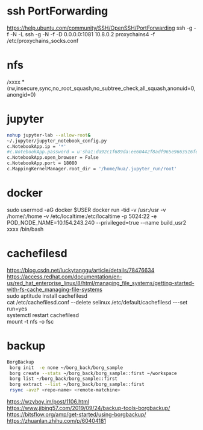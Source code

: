 # ssh PortForwarding
https://help.ubuntu.com/community/SSH/OpenSSH/PortForwarding
ssh -g -f -N -L 
ssh -g -N -f -D 0.0.0.0:1081 10.8.0.2
proxychains4 -f /etc/proxychains_socks.conf 


# nfs
/xxxx  *(rw,insecure,sync,no_root_squash,no_subtree_check,all_squash,anonuid=0,anongid=0)

# jupyter
```bash
nohup jupyter-lab --allow-root&
~/.jupyter/jupyter_notebook_config.py
c.NotebookApp.ip = '*'
#c.NotebookApp.password = u'sha1:da92c1f689da:ee60442f8adf965e9663516fe55ecf29cec3f826'
c.NotebookApp.open_browser = False
c.NotebookApp.port = 18080
c.MappingKernelManager.root_dir = '/home/hua/.jupyter_run/root' 
```
# docker
sudo usermod -aG docker $USER
docker run -tid -v /usr:/usr -v /home/:/home -v /etc/localtime:/etc/localtime  -p 5024:22 -e POD_NODE_NAME=10.154.243.240  --privileged=true --name build_usr2 xxxx /bin/bash

# cachefilesd
https://blog.csdn.net/luckytanggu/article/details/78476634   
https://access.redhat.com/documentation/en-us/red_hat_enterprise_linux/8/html/managing_file_systems/getting-started-with-fs-cache_managing-file-systems  
sudo aptitude  install cachefilesd   
cat /etc/cachefilesd.conf  --delete selinux 
/etc/default/cachefilesd  ---set run=yes   
systemctl restart cachefilesd  
mount -t nfs -o fsc  

# backup
```bash
BorgBackup 
 borg init  -e none ~/borg_back/borg_sample 
 borg create --stats ~/borg_back/borg_sample::first ~/workspace 
 borg list ~/borg_back/borg_sample::first 
 borg extract --list ~/borg_back/borg_sample::first 
 rsync -avzP <repo-name> <remote-matchine> 
```
https://wzyboy.im/post/1106.html
https://www.jibing57.com/2019/09/24/backup-tools-borgbackup/ 
https://bitsflow.org/amp/get-started/using-borgbackup/
https://zhuanlan.zhihu.com/p/60404181
